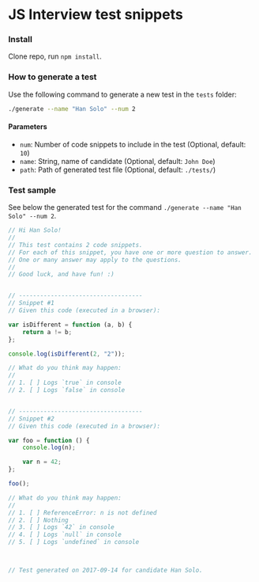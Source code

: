 # JS Interview test snippets

### Install

Clone repo, run `npm install`.

### How to generate a test

Use the following command to generate a new test in the `tests` folder:

```sh
./generate --name "Han Solo" --num 2
```

#### Parameters

- `num`: Number of code snippets to include in the test (Optional, default: `10`)
- `name`: String, name of candidate (Optional, default: `John Doe`)
- `path`: Path of generated test file (Optional, default: `./tests/`)

### Test sample

See below the generated test for the command `./generate --name "Han Solo" --num 2`.

```js
// Hi Han Solo!
//
// This test contains 2 code snippets.
// For each of this snippet, you have one or more question to answer.
// One or many answer may apply to the questions.
//
// Good luck, and have fun! :)


// -----------------------------------
// Snippet #1
// Given this code (executed in a browser):

var isDifferent = function (a, b) {
    return a != b;
};

console.log(isDifferent(2, "2"));

// What do you think may happen:
//
// 1. [ ] Logs `true` in console
// 2. [ ] Logs `false` in console


// -----------------------------------
// Snippet #2
// Given this code (executed in a browser):

var foo = function () {
    console.log(n);

    var n = 42;
};

foo();

// What do you think may happen:
//
// 1. [ ] ReferenceError: n is not defined
// 2. [ ] Nothing
// 3. [ ] Logs `42` in console
// 4. [ ] Logs `null` in console
// 5. [ ] Logs `undefined` in console



// Test generated on 2017-09-14 for candidate Han Solo.
```
